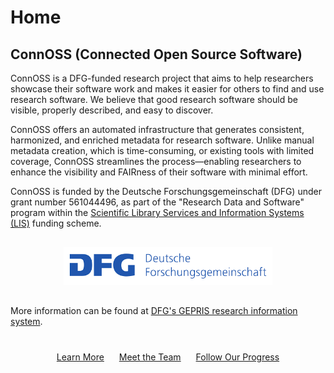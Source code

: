 # Home

## ConnOSS (**Conn**ected **O**pen **S**ource **S**oftware)

ConnOSS is a DFG-funded research project that aims to help researchers showcase their software work and makes it easier for others to find and use research software. We believe that good research software should be visible, properly described, and easy to discover.

ConnOSS offers an automated infrastructure that generates consistent, harmonized, and enriched metadata for research software. Unlike manual metadata creation, which is time-consuming, or existing tools with limited coverage, ConnOSS streamlines the process—enabling researchers to enhance the visibility and FAIRness of their software with minimal effort.

ConnOSS is funded by the Deutsche Forschungsgemeinschaft (DFG) under grant number 561044496, as part of the "Research Data and Software" program within the [Scientific Library Services and Information Systems (LIS)](https://www.dfg.de/de/foerderung/foerdermoeglichkeiten/programme/infrastruktur/lis) funding scheme.

<div style="text-align: center; margin: 20px 0;">
  <img src="../images/DFG.png" alt="DFG Logo" style="height: 60px; margin: 10px;">
</div>

More information can be found at [DFG's GEPRIS research information system](https://gepris.dfg.de/gepris/projekt/561044496).

<div style="text-align: center; margin: 40px 0;">
  <a href="about/" class="md-button md-button--primary" style="margin: 10px;">Learn More</a>
  <a href="team/" class="md-button md-button--primary" style="margin: 10px;">Meet the Team</a>
  <a href="blog/" class="md-button md-button--primary" style="margin: 10px;">Follow Our Progress</a>
</div>
